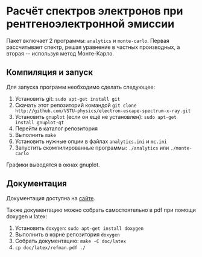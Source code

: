 Расчёт спектров электронов при рентгеноэлектронной эмиссии
==========================================================

Пакет включает 2 программы: `analytics` и `monte-carlo`. Первая рассчитывает
спектр, решая уравнение в частных производных, а вторая -- используя метод
Монте-Карло.


Компиляция и запуск
-------------------

Для запуска программ необходимо сделать следующее:

1. Установить git: `sudo apt-get install git`
2. Скачать этот репозиторий командой  `git clone http://github.com/VSTU-physics/electron-escape-spectrum-x-ray.git`
3. Установить `gnuplot` (если он ещё не установлен): `sudo apt-get install gnuplot-qt`
4. Перейти в каталог репозитория
5. Выполнить `make`
6. Установить нужные опции в файлах `analytics.ini` и `mc.ini`
7. Запустить скомпилированные программы: `./analytics` или `./monte-carlo`

Графики выводятся в окнах gnuplot.



Документация
------------

Документация доступна на [сайте](http://vstu-physics.github.io/electron-escape-spectrum-x-ray).

Также документацию можно собрать самостоятельно в pdf при помощи doxygen и latex:

1. Установить `doxygen`: `sudo apt-get install doxygen`
2. Выполнить в корне репозитория `doxygen`
3. Собрать документацию: `make -C doc/latex`
4. `cp doc/latex/refman.pdf ./`
